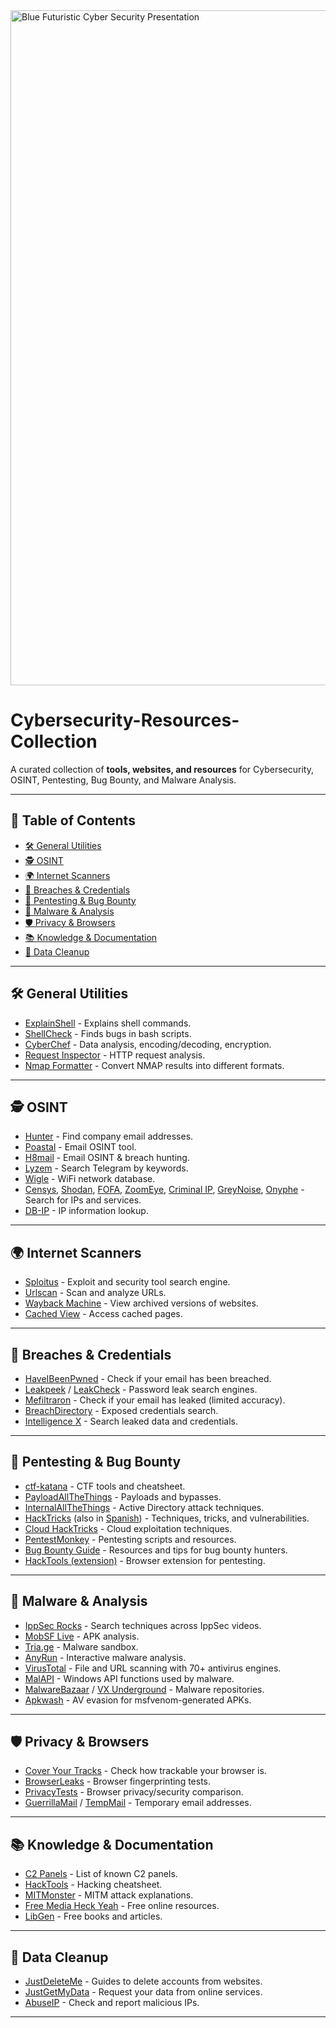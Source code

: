 <img width="1920" height="1080" alt="Blue Futuristic Cyber Security Presentation" src="https://github.com/user-attachments/assets/a68f6453-79e6-4c9e-a67a-1cf105ed0269" />

# Cybersecurity-Resources-Collection
A curated collection of **tools, websites, and resources** for Cybersecurity, OSINT, Pentesting, Bug Bounty, and Malware Analysis.

---
## 📌 Table of Contents
- [🛠️ General Utilities](#️-general-utilities)
- [🕵️ OSINT](#-osint)
- [🌍 Internet Scanners](#-internet-scanners)
- [🔑 Breaches & Credentials](#-breaches--credentials)
- [🐞 Pentesting & Bug Bounty](#-pentesting--bug-bounty)
- [🦠 Malware & Analysis](#-malware--analysis)
- [🛡️ Privacy & Browsers](#️-privacy--browsers)
- [📚 Knowledge & Documentation](#-knowledge--documentation)
- [🧹 Data Cleanup](#-data-cleanup)

---

## 🛠️ General Utilities
- [ExplainShell](https://explainshell.com) - Explains shell commands.  
- [ShellCheck](https://www.shellcheck.net/) - Finds bugs in bash scripts.  
- [CyberChef](https://gchq.github.io/CyberChef/) - Data analysis, encoding/decoding, encryption.  
- [Request Inspector](https://requestinspector.com/) - HTTP request analysis.  
- [Nmap Formatter](https://nmapformatter.com/) - Convert NMAP results into different formats.  

---

## 🕵️ OSINT
- [Hunter](https://hunter.io) - Find company email addresses.  
- [Poastal](https://poastal.io/) - Email OSINT tool.  
- [H8mail](https://github.com/khast3x/h8mail) - Email OSINT & breach hunting.  
- [Lyzem](https://lyzem.com) - Search Telegram by keywords.  
- [Wigle](https://wigle.net) - WiFi network database.  
- [Censys](https://censys.io), [Shodan](https://www.shodan.io/), [FOFA](https://fofa.info/), [ZoomEye](https://zoomeye.org/), [Criminal IP](https://www.criminalip.io/), [GreyNoise](https://www.greynoise.io/), [Onyphe](https://www.onyphe.io/) - Search for IPs and services.  
- [DB-IP](https://db-ip.com/) - IP information lookup.  

---

## 🌍 Internet Scanners
- [Sploitus](https://sploitus.com) - Exploit and security tool search engine.  
- [Urlscan](https://urlscan.io) - Scan and analyze URLs.  
- [Wayback Machine](https://archive.org/web/) - View archived versions of websites.  
- [Cached View](https://cachedview.com/) - Access cached pages.  

---

## 🔑 Breaches & Credentials
- [HaveIBeenPwned](https://haveibeenpwned.com/) - Check if your email has been breached.  
- [Leakpeek](https://leakpeek.com/) / [LeakCheck](https://leakcheck.io/) - Password leak search engines.  
- [Mefiltraron](https://mefiltraron.com) - Check if your email has leaked (limited accuracy).  
- [BreachDirectory](https://breachdirectory.org/) - Exposed credentials search.  
- [Intelligence X](https://intelx.io/) - Search leaked data and credentials.  

---

## 🐞 Pentesting & Bug Bounty
- [ctf-katana](https://github.com/JohnHammond/ctf-katana) - CTF tools and cheatsheet.  
- [PayloadAllTheThings](https://github.com/swisskyrepo/PayloadsAllTheThings) - Payloads and bypasses.  
- [InternalAllTheThings](https://github.com/Orange-Cyberdefense/GOAD) - Active Directory attack techniques.  
- [HackTricks](https://book.hacktricks.xyz) (also in [Spanish](https://book.hacktricks.xyz/es/)) - Techniques, tricks, and vulnerabilities.  
- [Cloud HackTricks](https://cloud.hacktricks.xyz/) - Cloud exploitation techniques.  
- [PentestMonkey](http://pentestmonkey.net/) - Pentesting scripts and resources.  
- [Bug Bounty Guide](https://github.com/EdOverflow/bugbountyguide) - Resources and tips for bug bounty hunters.  
- [HackTools (extension)](https://github.com/LasCC/HackTools) - Browser extension for pentesting.  

---

## 🦠 Malware & Analysis
- [IppSec Rocks](https://ippsec.rocks/) - Search techniques across IppSec videos.  
- [MobSF Live](https://mobsf.live/) - APK analysis.  
- [Tria.ge](https://tria.ge/) - Malware sandbox.  
- [AnyRun](https://any.run/) - Interactive malware analysis.  
- [VirusTotal](https://www.virustotal.com/) - File and URL scanning with 70+ antivirus engines.  
- [MalAPI](https://malapi.io/) - Windows API functions used by malware.  
- [MalwareBazaar](https://bazaar.abuse.ch/) / [VX Underground](https://vx-underground.org/) - Malware repositories.  
- [Apkwash](https://github.com/kal1gh0st/apkwash) - AV evasion for msfvenom-generated APKs.  

---

## 🛡️ Privacy & Browsers
- [Cover Your Tracks](https://coveryourtracks.eff.org/) - Check how trackable your browser is.  
- [BrowserLeaks](https://browserleaks.com/) - Browser fingerprinting tests.  
- [PrivacyTests](https://privacytests.org/) - Browser privacy/security comparison.  
- [GuerrillaMail](https://www.guerrillamail.com/) / [TempMail](https://temp-mail.org/) - Temporary email addresses.  

---

## 📚 Knowledge & Documentation
- [C2 Panels](https://github.com/xrkk/C2-panels) - List of known C2 panels.  
- [HackTools](https://github.com/LasCC/HackTools) - Hacking cheatsheet.  
- [MITMonster](https://mitmonster.org/) - MITM attack explanations.  
- [Free Media Heck Yeah](https://free-for.dev/) - Free online resources.  
- [LibGen](https://libgen.is/) - Free books and articles.  

---

## 🧹 Data Cleanup
- [JustDeleteMe](https://justdeleteme.xyz/) - Guides to delete accounts from websites.  
- [JustGetMyData](https://justgetmydata.com/) - Request your data from online services.  
- [AbuseIP](https://www.abuseipdb.com/) - Check and report malicious IPs.  

---
